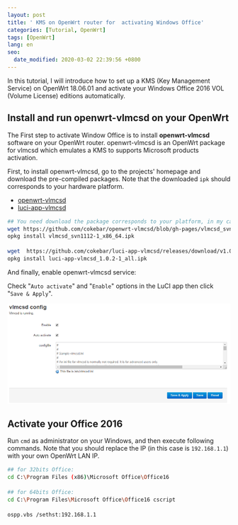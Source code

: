 ```yaml
---
layout: post
title: ' KMS on OpenWrt router for  activating Windows Office'
categories: [Tutorial, OpenWrt]
tags: [OpenWrt]
lang: en
seo:
  date_modified: 2020-03-02 22:39:56 +0800
---
```


In this tutorial, I will introduce how to set up a KMS (Key Management Service) on OpenWrt 18.06.01 and activate your Windows Office 2016 VOL (Volume License) editions automatically.

## Install and run openwrt-vlmcsd on your OpenWrt

The First step to activate Window Office is to install **openwrt-vlmcsd** software on your OpenWrt router. openwrt-vlmcsd is an OpenWrt package for vlmcsd which emulates a KMS to supports Microsoft products activation.

First, to install openwrt-vlmcsd, go to the projects' homepage and download the pre-compiled packages. Note that the downloaded `ipk` should corresponds to your hardware platform.

- [openwrt-vlmcsd](https://github.com/cokebar/openwrt-vlmcsd/tree/gh-pages)
- [luci-app-vlmcsd](https://github.com/cokebar/openwrt-vlmcsd/tree/gh-pageshttps://github.com/cokebar/luci-app-vlmcsd/releases)

```sh
## You need download the package corresponds to your platform, in my case, is x86_64
wget https://github.com/cokebar/openwrt-vlmcsd/blob/gh-pages/vlmcsd_svn1112-1_x86_64.ipk
opkg install vlmcsd_svn1112-1_x86_64.ipk

wget  https://github.com/cokebar/luci-app-vlmcsd/releases/download/v1.0.2-1/luci-app-vlmcsd_1.0.2-1_all.ipk
opkg install luci-app-vlmcsd_1.0.2-1_all.ipk
```

And finally, enable openwrt-vlmcsd service:

Check "`Auto activate`" and "`Enable`" options in the LuCI app then click "`Save & Apply`".

![openwrt-vlmcsd config](/assets/img/post/vlmcsd-config.png)

## Activate your Office 2016

Run `cmd` as administrator on your Windows, and then execute following commands. Note that you should replace the IP (in this case is `192.168.1.1`)  with your own OpenWrt LAN IP.

```sh
## for 32bits Office:
cd C:\Program Files (x86)\Microsoft Office\Office16 

## for 64bits Office: 
cd C:\Program Files\Microsoft Office\Office16 cscript 

ospp.vbs /sethst:192.168.1.1
```
